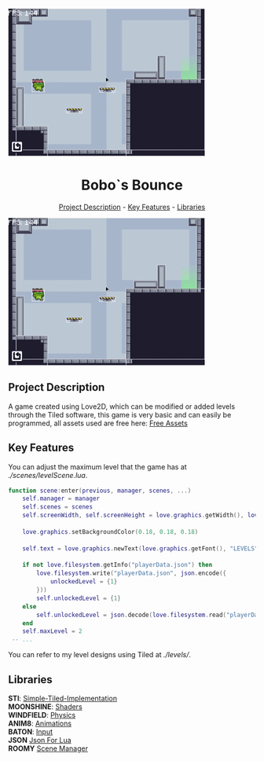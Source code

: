 ![til](./demo.gif)<h1 align="center">Bobo`s Bounce</h1>
<p align="center"><a href="#project-description">Project Description</a> - <a href="#key-features">Key Features</a> - <a href="#libraries">Libraries</a></p>

![til](./demo.gif)

## Project Description

A game created using Love2D, which can be modified or added levels through the Tiled software, this game is very basic and can easily be programmed, all assets used are free here: <a href="advhttps://pixelfrog-assets.itch.io/pixel-adventure-1">Free Assets</a>

## Key Features

You can adjust the maximum level that the game has at _./scenes/levelScene.lua_.

```lua
function scene:enter(previous, manager, scenes, ...)
    self.manager = manager
    self.scenes = scenes
    self.screenWidth, self.screenHeight = love.graphics.getWidth(), love.graphics.getHeight()

    love.graphics.setBackgroundColor(0.18, 0.18, 0.18)

    self.text = love.graphics.newText(love.graphics.getFont(), "LEVELS")

    if not love.filesystem.getInfo("playerData.json") then
        love.filesystem.write("playerData.json", json.encode({
            unlockedLevel = {1}
        }))
        self.unlockedLevel = {1}
    else
        self.unlockedLevel = json.decode(love.filesystem.read("playerData.json")).unlockedLevel
    end
    self.maxLevel = 2
 -- ...

```

You can refer to my level designs using Tiled at _./levels/_.

## Libraries

**STI**: <a href="https://github.com/karai17/Simple-Tiled-Implementation">Simple-Tiled-Implementation</a>  
**MOONSHINE**: <a href="https://github.com/vrld/moonshine">Shaders</a>  
**WINDFIELD**: <a href="https://github.com/a327ex/windfield">Physics</a>  
**ANIM8**: <a href="https://github.com/kikito/anim8">Animations</a>  
**BATON**: <a href="https://github.com/tesselode/baton">Input</a>  
**JSON** <a href="https://github.com/rxi/json.lua">Json For Lua</a>  
**ROOMY** <a href="https://github.com/tesselode/roomy">Scene Manager</a>
